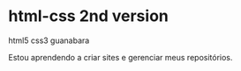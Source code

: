 # html-css 2nd version
 html5 css3 guanabara

Estou aprendendo a criar sites e gerenciar meus repositórios.